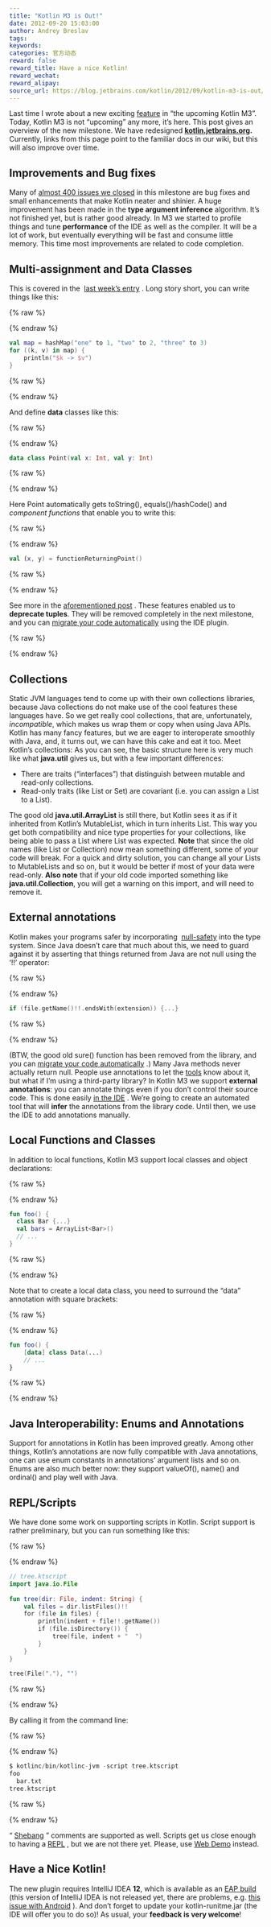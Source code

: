```yaml
---
title: "Kotlin M3 is Out!"
date: 2012-09-20 15:03:00
author: Andrey Breslav
tags:
keywords:
categories: 官方动态
reward: false
reward_title: Have a nice Kotlin!
reward_wechat:
reward_alipay:
source_url: https://blog.jetbrains.com/kotlin/2012/09/kotlin-m3-is-out/
---
```


Last time I wrote about a new exciting  [feature](http://blog.jetbrains.com/kotlin/2012/09/how-do-you-traverse-a-map/)  in “the upcoming Kotlin M3”. Today, Kotlin M3 is not “upcoming” any more, it’s here. This post gives an overview of the new milestone.<span id="more-663"></span>
We have redesigned <strong><a href="http://kotlin.jetbrains.org">kotlin.jetbrains.org</a>.</strong> Currently, links from this page point to the familiar docs in our wiki, but this will also improve over time.
## Improvements and Bug fixes

Many of  [almost 400 issues we closed](http://youtrack.jetbrains.com/issues/KT?q=%23Kotlin+%23Resolved+resolved+date%3A+2012-07-11+..+2012-09-20)  in this milestone are bug fixes and small enhancements that make Kotlin neater and shinier. A huge improvement has been made in the <strong>type argument inference</strong> algorithm. It’s not finished yet, but is rather good already.
In M3 we started to profile things and tune <strong>performance</strong> of the IDE as well as the compiler. It will be a lot of work, but eventually everything will be fast and consume little memory. This time most improvements are related to code completion.
## Multi-assignment and Data Classes

This is covered in the  [last week’s entry](http://blog.jetbrains.com/kotlin/2012/09/how-do-you-traverse-a-map/) . Long story short, you can write things like this:

{% raw %}
<p></p>
{% endraw %}

```kotlin
val map = hashMap("one" to 1, "two" to 2, "three" to 3)
for ((k, v) in map) {
    println("$k -> $v")
}
```

{% raw %}
<p></p>
{% endraw %}

And define <strong>data</strong> classes like this:

{% raw %}
<p></p>
{% endraw %}

```kotlin
data class Point(val x: Int, val y: Int)
```

{% raw %}
<p></p>
{% endraw %}

Here Point automatically gets toString(), equals()/hashCode() and <em>component functions</em> that enable you to write this:

{% raw %}
<p></p>
{% endraw %}

```kotlin
val (x, y) = functionReturningPoint()
```

{% raw %}
<p></p>
{% endraw %}

See more in the  [aforementioned post](http://blog.jetbrains.com/kotlin/2012/09/how-do-you-traverse-a-map/) .
These features enabled us to <strong>deprecate tuples</strong>. They will be removed completely in the next milestone, and you can  [migrate your code automatically](http://blog.jetbrains.com/kotlin/migrating-tuples/)  using the IDE plugin.

{% raw %}
<p><a name="Collections"></a></p>
{% endraw %}

## Collections

Static JVM languages tend to come up with their own collections libraries, because Java collections do not make use of the cool features these languages have. So we get really cool collections, that are, unfortunately, <em>incompatible</em>, which makes us wrap them or copy when using Java APIs.
Kotlin has many fancy features, but we are eager to interoperate smoothly with Java, and, it turns out, we can have this cake and eat it too. Meet Kotlin’s collections:
<img alt="" class="aligncenter size-full wp-image-665" data-recalc-dims="1" sizes="(max-width: 723px) 100vw, 723px" src="https://i0.wp.com/blog.jetbrains.com/kotlin/files/2012/09/Collections.png?resize=640%2C335&amp;ssl=1" srcset="https://i0.wp.com/blog.jetbrains.com/kotlin/files/2012/09/Collections.png?resize=300%2C157&amp;ssl=1 300w, https://i0.wp.com/blog.jetbrains.com/kotlin/files/2012/09/Collections.png?w=723&amp;ssl=1 723w"/>As you can see, the basic structure here is very much like what <strong>java.util</strong> gives us, but with a few important differences:

* There are traits (“interfaces”) that distinguish between mutable and read-only collections.
* Read-only traits (like List or Set) are covariant (i.e. you can assign a List<String> to a List<Any>).

The good old <strong>java.util.ArrayList</strong> is still there, but Kotlin sees it as if it inherited from Kotlin’s MutableList, which in turn inherits List. This way you get both compatibility and nice type properties for your collections, like being able to pass a List<String> where List<Any> was expected.
<strong>Note</strong> that since the old names (like List or Collection) now mean something different, some of your code will break. For a quick and dirty solution, you can change all your Lists to MutableLists and so on, but it would be better if most of your data were read-only.
<strong>Also note</strong> that if your old code imported something like <strong>java.util.Collection</strong>, you will get a warning on this import, and will need to remove it.
## External annotations

Kotlin makes your programs safer by incorporating  [null-safety](http://confluence.jetbrains.net/display/Kotlin/Null-safety)  into the type system. Since Java doesn’t care that much about this, we need to guard against it by asserting that things returned from Java are not null using the ‘!!’ operator:

{% raw %}
<p></p>
{% endraw %}

```kotlin
if (file.getName()!!.endsWith(extension)) {...}
```

{% raw %}
<p></p>
{% endraw %}

(BTW, the good old sure() function has been removed from the library, and you can  [migrate your code automatically](http://blog.jetbrains.com/kotlin/migrating-sure/) .)
Many Java methods never actually return null. People use annotations to let the  [tools](http://www.jetbrains.com/idea/documentation/howto.html)  know about it, but what if I’m using a third-party library?
In Kotlin M3 we support <strong>external annotations</strong>: you can annotate things even if you don’t control their source code. This is done easily  [in the IDE](http://blog.jetbrains.com/kotlin/using-external-annotations/) .
We’re going to create an automated tool that will <strong>infer</strong> the annotations from the library code. Until then, we use the IDE to add annotations manually.
## Local Functions and Classes

In addition to local functions, Kotlin M3 support local classes and object declarations:

{% raw %}
<p></p>
{% endraw %}

```kotlin
fun foo() {
  class Bar {...}
  val bars = ArrayList<Bar>()
  // ...
}
```

{% raw %}
<p></p>
{% endraw %}

Note that to create a local data class, you need to surround the “data” annotation with square brackets:

{% raw %}
<p></p>
{% endraw %}

```kotlin
fun foo() {
    [data] class Data(...)
    // ...
}
```

{% raw %}
<p></p>
{% endraw %}

## Java Interoperability: Enums and Annotations

Support for annotations in Kotlin has been improved greatly. Among other things, Kotlin’s annotations are now fully compatible with Java annotations, one can use enum constants in annotations’ argument lists and so on.
Enums are also much better now: they support valueOf(), name() and ordinal() and play well with Java.
## REPL/Scripts

We have done some work on supporting scripts in Kotlin. Script support is rather preliminary, but you can run something like this:

{% raw %}
<p></p>
{% endraw %}

```kotlin
// tree.ktscript
import java.io.File
 
fun tree(dir: File, indent: String) {
    val files = dir.listFiles()!!
    for (file in files) {
        println(indent + file!!.getName())
        if (file.isDirectory()) {
            tree(file, indent + "  ")
        }
    }
}
 
tree(File("."), "")
```

{% raw %}
<p></p>
{% endraw %}

By calling it from the command line:

{% raw %}
<p></p>
{% endraw %}

```kotlin
$ kotlinc/bin/kotlinc-jvm -script tree.ktscript
foo
  bar.txt
tree.ktscript
```

{% raw %}
<p></p>
{% endraw %}

“ [Shebang](http://en.wikipedia.org/wiki/Shebang_(Unix)) ” comments are supported as well.
Scripts get us close enough to having a  [REPL](http://en.wikipedia.org/wiki/Read%E2%80%93eval%E2%80%93print_loop) , but we are not there yet. Please, use  [Web Demo](http://kotlin-demo.jetbrains.com)  instead.
## Have a Nice Kotlin!

The new plugin requires IntelliJ IDEA <strong>12</strong>, which is available as an  [EAP build](http://eap.jetbrains.com/idea)  (this version of IntelliJ IDEA is not released yet, there are problems, e.g.  [this issue with Android](http://youtrack.jetbrains.com/issue/KT-2763) ). And don’t forget to update your kotlin-runitme.jar (the IDE will offer you to do so)!
As usual, your <strong>feedback is very welcome</strong>!
